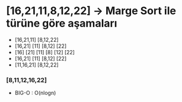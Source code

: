 # [16,21,11,8,12,22] -> Marge Sort ile türüne göre aşamaları

-   [16,21,11]        [8,12,22]
-  [16,21] [11]      [8,12] [22]
- [16] [21] [11]    [8] [12] [22]
-  [16,21] [11]      [8,12] [22]
-   [11,16,21]        [8,12,22]
### [8,11,12,16,22]   

- BIG-O : O(nlogn) 
